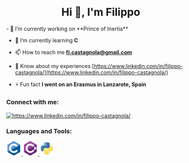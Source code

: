<h1 align="center">Hi 👋, I'm Filippo</h1>
- 🔭 I’m currently working on **Prince of Inertia**

- 🌱 I’m currently learning **C**

- 📫 How to reach me **fi.castagnola@gmail.com**

- 📄 Know about my experiences [https://www.linkedin.com/in/filippo-castagnola/](https://www.linkedin.com/in/filippo-castagnola/)

- ⚡ Fun fact **I went on an Erasmus in Lanzarote, Spain**

<h3 align="left">Connect with me:</h3>
<p align="left">
<a href="https://linkedin.com/in/https://www.linkedin.com/in/filippo-castagnola/" target="blank"><img align="center" src="https://raw.githubusercontent.com/rahuldkjain/github-profile-readme-generator/master/src/images/icons/Social/linked-in-alt.svg" alt="https://www.linkedin.com/in/filippo-castagnola/" height="30" width="40" /></a>
</p>

<h3 align="left">Languages and Tools:</h3>
<p align="left"> <a href="https://www.cprogramming.com/" target="_blank" rel="noreferrer"> <img src="https://raw.githubusercontent.com/devicons/devicon/master/icons/c/c-original.svg" alt="c" width="40" height="40"/> </a> <a href="https://www.w3schools.com/cs/" target="_blank" rel="noreferrer"> <img src="https://raw.githubusercontent.com/devicons/devicon/master/icons/csharp/csharp-original.svg" alt="csharp" width="40" height="40"/> </a> <a href="https://www.python.org" target="_blank" rel="noreferrer"> <img src="https://raw.githubusercontent.com/devicons/devicon/master/icons/python/python-original.svg" alt="python" width="40" height="40"/> </a> </p>
